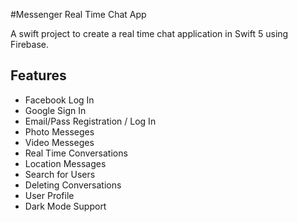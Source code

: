 #Messenger Real Time Chat App

A swift project to create a real time chat application in Swift 5 using Firebase.

## Features
- Facebook Log In
- Google Sign In
- Email/Pass Registration / Log In
- Photo Messeges
- Video Messeges
- Real Time Conversations
- Location Messages
- Search for Users
- Deleting Conversations
- User Profile
- Dark Mode Support
